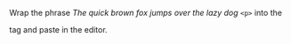 Wrap the phrase _The quick brown fox jumps over the lazy dog_ `<p>` into the <p> tag and paste in the editor.
